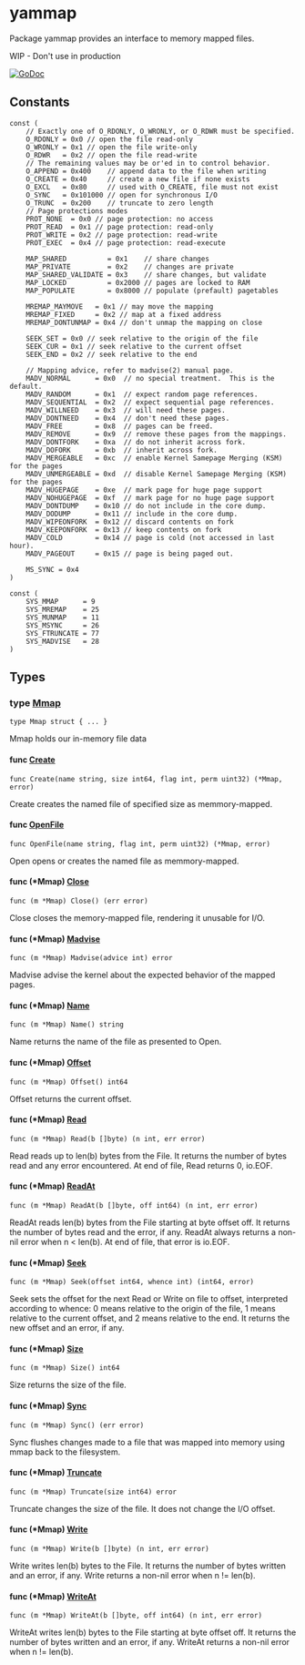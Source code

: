 # yammap

Package yammap provides an interface to memory mapped files.

WIP - Don't use in production


[![GoDoc](https://img.shields.io/badge/pkg.go.dev-doc-blue)](https://pkg.go.dev/github.com/zaf/yammap)

## Constants

```golang
const (
    // Exactly one of O_RDONLY, O_WRONLY, or O_RDWR must be specified.
    O_RDONLY = 0x0 // open the file read-only
    O_WRONLY = 0x1 // open the file write-only
    O_RDWR   = 0x2 // open the file read-write
    // The remaining values may be or'ed in to control behavior.
    O_APPEND = 0x400    // append data to the file when writing
    O_CREATE = 0x40     // create a new file if none exists
    O_EXCL   = 0x80     // used with O_CREATE, file must not exist
    O_SYNC   = 0x101000 // open for synchronous I/O
    O_TRUNC  = 0x200    // truncate to zero length
    // Page protections modes
    PROT_NONE  = 0x0 // page protection: no access
    PROT_READ  = 0x1 // page protection: read-only
    PROT_WRITE = 0x2 // page protection: read-write
    PROT_EXEC  = 0x4 // page protection: read-execute

    MAP_SHARED          = 0x1    // share changes
    MAP_PRIVATE         = 0x2    // changes are private
    MAP_SHARED_VALIDATE = 0x3    // share changes, but validate
    MAP_LOCKED          = 0x2000 // pages are locked to RAM
    MAP_POPULATE        = 0x8000 // populate (prefault) pagetables

    MREMAP_MAYMOVE   = 0x1 // may move the mapping
    MREMAP_FIXED     = 0x2 // map at a fixed address
    MREMAP_DONTUNMAP = 0x4 // don't unmap the mapping on close

    SEEK_SET = 0x0 // seek relative to the origin of the file
    SEEK_CUR = 0x1 // seek relative to the current offset
    SEEK_END = 0x2 // seek relative to the end

    // Mapping advice, refer to madvise(2) manual page.
    MADV_NORMAL      = 0x0  // no special treatment.  This is the default.
    MADV_RANDOM      = 0x1  // expect random page references.
    MADV_SEQUENTIAL  = 0x2  // expect sequential page references.
    MADV_WILLNEED    = 0x3  // will need these pages.
    MADV_DONTNEED    = 0x4  // don't need these pages.
    MADV_FREE        = 0x8  // pages can be freed.
    MADV_REMOVE      = 0x9  // remove these pages from the mappings.
    MADV_DONTFORK    = 0xa  // do not inherit across fork.
    MADV_DOFORK      = 0xb  // inherit across fork.
    MADV_MERGEABLE   = 0xc  // enable Kernel Samepage Merging (KSM) for the pages
    MADV_UNMERGEABLE = 0xd  // disable Kernel Samepage Merging (KSM) for the pages
    MADV_HUGEPAGE    = 0xe  // mark page for huge page support
    MADV_NOHUGEPAGE  = 0xf  // mark page for no huge page support
    MADV_DONTDUMP    = 0x10 // do not include in the core dump.
    MADV_DODUMP      = 0x11 // include in the core dump.
    MADV_WIPEONFORK  = 0x12 // discard contents on fork
    MADV_KEEPONFORK  = 0x13 // keep contents on fork
    MADV_COLD        = 0x14 // page is cold (not accessed in last hour).
    MADV_PAGEOUT     = 0x15 // page is being paged out.

    MS_SYNC = 0x4
)
```

```golang
const (
    SYS_MMAP      = 9
    SYS_MREMAP    = 25
    SYS_MUNMAP    = 11
    SYS_MSYNC     = 26
    SYS_FTRUNCATE = 77
    SYS_MADVISE   = 28
)
```

## Types

### type [Mmap](/yammap.go#L26)

`type Mmap struct { ... }`

Mmap holds our in-memory file data

#### func [Create](/yammap.go#L70)

`func Create(name string, size int64, flag int, perm uint32) (*Mmap, error)`

Create creates the named file of specified size as memmory-mapped.

#### func [OpenFile](/yammap.go#L43)

`func OpenFile(name string, flag int, perm uint32) (*Mmap, error)`

Open opens or creates the named file as memmory-mapped.

#### func (*Mmap) [Close](/yammap.go#L87)

`func (m *Mmap) Close() (err error)`

Close closes the memory-mapped file, rendering it unusable for I/O.

#### func (*Mmap) [Madvise](/yammap.go#L274)

`func (m *Mmap) Madvise(advice int) error`

Madvise advise the kernel about the expected behavior of the mapped pages.

#### func (*Mmap) [Name](/yammap.go#L166)

`func (m *Mmap) Name() string`

Name returns the name of the file as presented to Open.

#### func (*Mmap) [Offset](/yammap.go#L171)

`func (m *Mmap) Offset() int64`

Offset returns the current offset.

#### func (*Mmap) [Read](/yammap.go#L122)

`func (m *Mmap) Read(b []byte) (n int, err error)`

Read reads up to len(b) bytes from the File. It returns the number of bytes read and any error encountered.
At end of file, Read returns 0, io.EOF.

#### func (*Mmap) [ReadAt](/yammap.go#L138)

`func (m *Mmap) ReadAt(b []byte, off int64) (n int, err error)`

ReadAt reads len(b) bytes from the File starting at byte offset off. It returns the number of bytes read and the error, if any.
ReadAt always returns a non-nil error when n < len(b). At end of file, that error is io.EOF.

#### func (*Mmap) [Seek](/yammap.go#L182)

`func (m *Mmap) Seek(offset int64, whence int) (int64, error)`

Seek sets the offset for the next Read or Write on file to offset, interpreted according to whence:
0 means relative to the origin of the file,
1 means relative to the current offset,
and 2 means relative to the end. It returns the new offset and an error, if any.

#### func (*Mmap) [Size](/yammap.go#L155)

`func (m *Mmap) Size() int64`

Size returns the size of the file.

#### func (*Mmap) [Sync](/yammap.go#L106)

`func (m *Mmap) Sync() (err error)`

Sync flushes changes made to a file that was mapped into memory using mmap back to the filesystem.

#### func (*Mmap) [Truncate](/yammap.go#L266)

`func (m *Mmap) Truncate(size int64) error`

Truncate changes the size of the file. It does not change the I/O offset.

#### func (*Mmap) [Write](/yammap.go#L208)

`func (m *Mmap) Write(b []byte) (n int, err error)`

Write writes len(b) bytes to the File. It returns the number of bytes written and an error, if any.
Write returns a non-nil error when n != len(b).

#### func (*Mmap) [WriteAt](/yammap.go#L239)

`func (m *Mmap) WriteAt(b []byte, off int64) (n int, err error)`

WriteAt writes len(b) bytes to the File starting at byte offset off. It returns the number of bytes written and an error, if any.
WriteAt returns a non-nil error when n != len(b).
